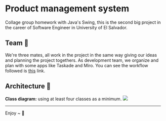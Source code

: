 # Product management system

Collage group homework with Java's Swing, this is the second big project in the career of Software Engineer in University of El Salvador.

## Team 💃
We're three mates, all work in the project in the same way giving our ideas and planning the project togethers. As development team, we organize and plan with some apps like Taskade and Miro. You can see the workflow followed is [this](https://miro.com/app/board/uXjVOATbF3M=/?share_link_id=640392129954) link.


## Architecture 🎢
**Class diagram:** using at least four classes as a minimum.
<img src='https://i.imgur.com/I4inVIA.jpg'>

----
Enjoy ~ 🎍




